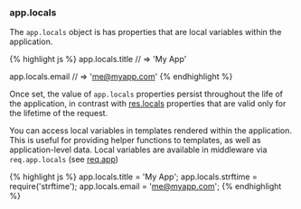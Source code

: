 <h3 id='app.locals'>app.locals</h3>

The `app.locals` object is has properties that are local variables within the application.

{% highlight js %}
app.locals.title
// => 'My App'

app.locals.email
// => 'me@myapp.com'
{% endhighlight %}

Once set, the value of `app.locals` properties persist throughout the life of the application,
in contrast with [res.locals](#res.locals) properties that
are valid only for the lifetime of the request.

You can access local variables in templates rendered within the application.
This is useful for providing helper functions to templates, as well as application-level data.
Local variables are available in middleware via `req.app.locals` (see [req.app](#req.app))

{% highlight js %}
app.locals.title = 'My App';
app.locals.strftime = require('strftime');
app.locals.email = 'me@myapp.com';
{% endhighlight %}
